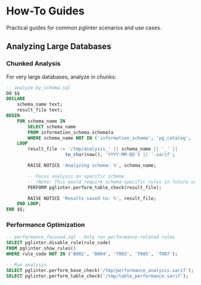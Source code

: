 # How-To Guides

Practical guides for common pglinter scenarios and use cases.

## Analyzing Large Databases

### Chunked Analysis

For very large databases, analyze in chunks:

```sql
-- analyze_by_schema.sql
DO $$
DECLARE
    schema_name text;
    result_file text;
BEGIN
    FOR schema_name IN
        SELECT schema_name
        FROM information_schema.schemata
        WHERE schema_name NOT IN ('information_schema', 'pg_catalog', 'pg_toast')
    LOOP
        result_file := '/tmp/analysis_' || schema_name || '_' ||
                      to_char(now(), 'YYYY-MM-DD') || '.sarif';

        RAISE NOTICE 'Analyzing schema: %', schema_name;

        -- Focus analysis on specific schema
        -- (Note: This would require schema-specific rules in future versions)
        PERFORM pglinter.perform_table_check(result_file);

        RAISE NOTICE 'Results saved to: %', result_file;
    END LOOP;
END $$;
```

### Performance Optimization

```sql
-- performance_focused.sql - Only run performance-related rules
SELECT pglinter.disable_rule(rule_code)
FROM pglinter.show_rules()
WHERE rule_code NOT IN ('B002', 'B004', 'T003', 'T005', 'T007');

-- Run analysis
SELECT pglinter.perform_base_check('/tmp/performance_analysis.sarif');
SELECT pglinter.perform_table_check('/tmp/table_performance.sarif');
```
